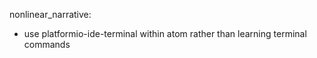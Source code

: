 nonlinear_narrative:
- use platformio-ide-terminal within atom rather than learning terminal commands
